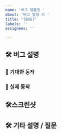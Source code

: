 ```yaml
---
name: '버그 템플릿 '
about: '버그 발생 시 '
title: "[BUG]"
labels: ''
assignees: ''

---
```


##  🛠 버그 설명 
### 🔨 기대한 동작

### 🔨 실제 동작 

##  🛠스크린샷

##  🛠 기타 설명 / 질문
